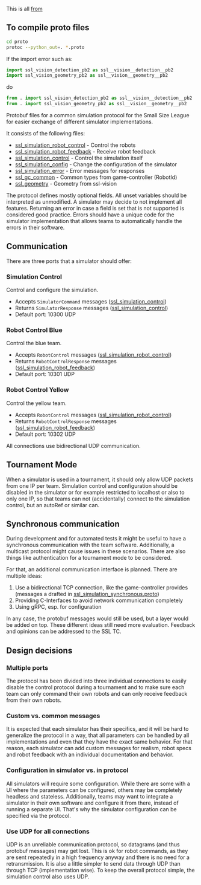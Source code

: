 This is all [from](https://github.com/RoboCup-SSL/ssl-simulation-protocol)

## To compile proto files
```sh
cd proto
protoc --python_out=. *.proto
```

If the import error such as: 

```python
import ssl_vision_detection_pb2 as ssl__vision__detection__pb2
import ssl_vision_geometry_pb2 as ssl__vision__geometry__pb2
```
do
```py
from . import ssl_vision_detection_pb2 as ssl__vision__detection__pb2
from . import ssl_vision_geometry_pb2 as ssl__vision__geometry__pb2
```


Protobuf files for a common simulation protocol for the Small Size League for easier exchange of different
simulator implementations.

It consists of the following files:

* [ssl_simulation_robot_control](./proto/ssl_simulation_robot_control.proto) - Control the robots
* [ssl_simulation_robot_feedback](./proto/ssl_simulation_robot_feedback.proto) - Receive robot feedback
* [ssl_simulation_control](./proto/ssl_simulation_control.proto) - Control the simulation itself
* [ssl_simulation_config](./proto/ssl_simulation_config.proto) - Change the configuration of the simulator
* [ssl_simulation_error](./proto/ssl_simulation_error.proto) - Error messages for responses
* [ssl_gc_common](./proto/ssl_gc_common.proto) - Common types from game-controller (RobotId) 
* [ssl_geometry](./proto/ssl_vision_geometry.proto) - Geometry from ssl-vision

The protocol defines mostly optional fields. All unset variables should be interpreted as unmodified.
A simulator may decide to not implement all features. Returning an error in case a field is set that is not
supported is considered good practice.
Errors should have a unique code for the simulator implementation that allows teams to automatically handle the
errors in their software.

## Communication

There are three ports that a simulator should offer:

### Simulation Control
Control and configure the simulation.

* Accepts `SimulatorCommand` messages ([ssl_simulation_control](./proto/ssl_simulation_control.proto))
* Returns `SimulatorResponse` messages ([ssl_simulation_control](./proto/ssl_simulation_control.proto))
* Default port: 10300 UDP

### Robot Control Blue
Control the blue team.

* Accepts `RobotControl` messages ([ssl_simulation_robot_control](./proto/ssl_simulation_robot_control.proto))
* Returns `RobotControlResponse` messages ([ssl_simulation_robot_feedback](./proto/ssl_simulation_robot_feedback.proto))
* Default port: 10301 UDP

### Robot Control Yellow
Control the yellow team.

* Accepts `RobotControl` messages ([ssl_simulation_robot_control](./proto/ssl_simulation_robot_control.proto))
* Returns `RobotControlResponse` messages ([ssl_simulation_robot_feedback](./proto/ssl_simulation_robot_feedback.proto))
* Default port: 10302 UDP

All connections use bidirectional UDP communication.

## Tournament Mode

When a simulator is used in a tournament, it should only allow UDP packets from one IP per team.
Simulation control and configuration should be disabled in the simulator or for example restricted to localhost
or also to only one IP, so that teams can not (accidentally) connect to the simulation control, but
an autoRef or similar can.

## Synchronous communication

During development and for automated tests it might be useful to have a synchronous communication with the team software.
Additionally, a multicast protocol might cause issues in these scenarios.
There are also things like authentication for a tournament mode to be considered.

For that, an additional communication interface is planned. There are multiple ideas:
1. Use a bidirectional TCP connection, like the game-controller provides (messages a drafted in [ssl_simulation_synchronous.proto](./proto/ssl_simulation_synchronous.proto))
1. Providing C-Interfaces to avoid network communication completely
1. Using gRPC, esp. for configuration

In any case, the protobuf messages would still be used, but a layer would be added on top.
These different ideas still need more evaluation. Feedback and opinions can be addressed to the SSL TC.

## Design decisions

### Multiple ports
The protocol has been divided into three individual connections to easily disable the control protocol during
a tournament and to make sure each team can only command their own robots and can only receive feedback from their
own robots.

### Custom vs. common messages
It is expected that each simulator has their specifics, and it will be hard to generalize the protocol in a way,
that all parameters can be handled by all implementations and even that they have the exact same behavior.
For that reason, each simulator can add custom messages for realism, robot specs and robot feedback with
an individual documentation and behavior.

### Configuration in simulator vs. in protocol
All simulators will require some configuration. While there are some with a UI where the parameters can be
configured, others may be completely headless and stateless.
Additionally, teams may want to integrate a simulator in their own software and configure it from there, instead
of running a separate UI.
That's why the simulator configuration can be specified via the protocol.

### Use UDP for all connections
UDP is an unreliable communication protocol, so datagrams (and thus protobuf messages) may get lost.
This is ok for robot commands, as they are sent repeatedly in a high frequency anyway and there is no need for 
a retransmission.
It is also a little simpler to send data through UDP than through TCP (implementation wise).
To keep the overall protocol simple, the simulation control also uses UDP.
